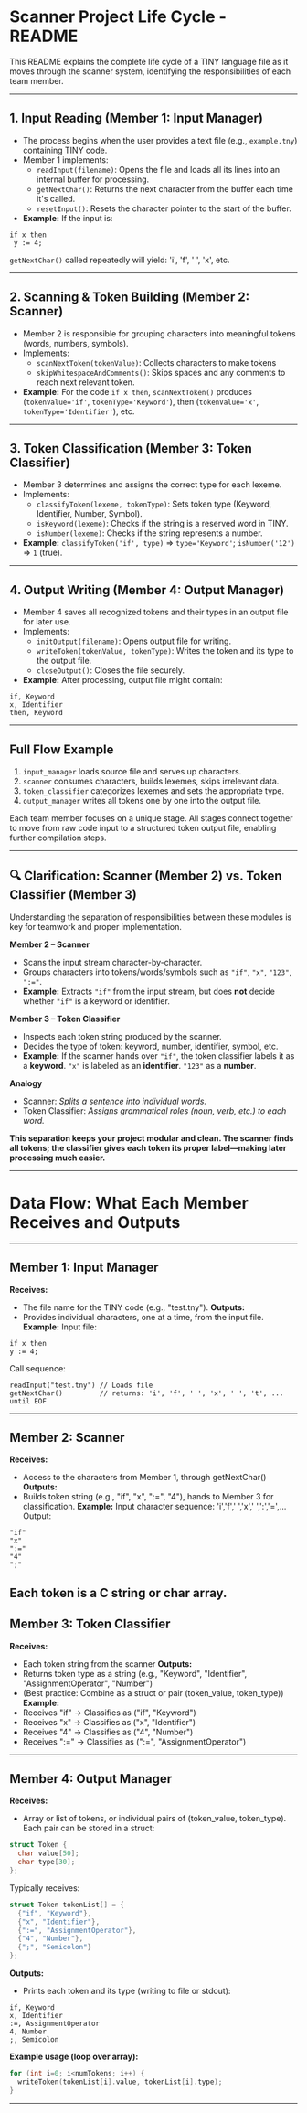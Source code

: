 
# Scanner Project Life Cycle - README

This README explains the complete life cycle of a TINY language file as it moves through the scanner system, identifying the responsibilities of each team member.

---
## 1. Input Reading (Member 1: Input Manager)
- The process begins when the user provides a text file (e.g., `example.tny`) containing TINY code.
- Member 1 implements:
    - `readInput(filename)`: Opens the file and loads all its lines into an internal buffer for processing.
    - `getNextChar()`: Returns the next character from the buffer each time it's called.
    - `resetInput()`: Resets the character pointer to the start of the buffer.
- **Example:** If the input is:
```
if x then
 y := 4;
```
`getNextChar()` called repeatedly will yield: 'i', 'f', ' ', 'x', etc.

---
## 2. Scanning & Token Building (Member 2: Scanner)
- Member 2 is responsible for grouping characters into meaningful tokens (words, numbers, symbols).
- Implements:
    - `scanNextToken(tokenValue)`: Collects characters to make tokens
    - `skipWhitespaceAndComments()`: Skips spaces and any comments to reach next relevant token.
- **Example:** For the code `if x then`, `scanNextToken()` produces (`tokenValue='if'`, `tokenType='Keyword'`), then (`tokenValue='x'`, `tokenType='Identifier'`), etc.

---
## 3. Token Classification (Member 3: Token Classifier)
- Member 3 determines and assigns the correct type for each lexeme.
- Implements:
    - `classifyToken(lexeme, tokenType)`: Sets token type (Keyword, Identifier, Number, Symbol).
    - `isKeyword(lexeme)`: Checks if the string is a reserved word in TINY.
    - `isNumber(lexeme)`: Checks if the string represents a number.
- **Example:** `classifyToken('if', type)` => `type='Keyword'`; `isNumber('12')` => `1` (true).

---
## 4. Output Writing (Member 4: Output Manager)
- Member 4 saves all recognized tokens and their types in an output file for later use.
- Implements:
    - `initOutput(filename)`: Opens output file for writing.
    - `writeToken(tokenValue, tokenType)`: Writes the token and its type to the output file.
    - `closeOutput()`: Closes the file securely.
- **Example:** After processing, output file might contain:
```
if, Keyword
x, Identifier
then, Keyword
```

---
## Full Flow Example
1. `input_manager` loads source file and serves up characters.
2. `scanner` consumes characters, builds lexemes, skips irrelevant data.
3. `token_classifier` categorizes lexemes and sets the appropriate type.
4. `output_manager` writes all tokens one by one into the output file.

Each team member focuses on a unique stage. All stages connect together to move from raw code input to a structured token output file, enabling further compilation steps.

---

## 🔍 Clarification: Scanner (Member 2) vs. Token Classifier (Member 3)

Understanding the separation of responsibilities between these modules is key for teamwork and proper implementation.

**Member 2 – Scanner**
- Scans the input stream character-by-character.
- Groups characters into tokens/words/symbols such as `"if"`, `"x"`, `"123"`, `":="`.
- **Example:** Extracts `"if"` from the input stream, but does **not** decide whether `"if"` is a keyword or identifier.

**Member 3 – Token Classifier**
- Inspects each token string produced by the scanner.
- Decides the type of token: keyword, number, identifier, symbol, etc.
- **Example:** If the scanner hands over `"if"`, the token classifier labels it as a **keyword**. `"x"` is labeled as an **identifier**. `"123"` as a **number**.

**Analogy**
- Scanner: *Splits a sentence into individual words.*
- Token Classifier: *Assigns grammatical roles (noun, verb, etc.) to each word.*

**This separation keeps your project modular and clean. The scanner finds all tokens; the classifier gives each token its proper label—making later processing much easier.**

---


# Data Flow: What Each Member Receives and Outputs

---

## Member 1: Input Manager
**Receives:**
- The file name for the TINY code (e.g., "test.tny").
**Outputs:**
- Provides individual characters, one at a time, from the input file.
**Example:**
Input file:
```
if x then
y := 4;
```
Call sequence:
```
readInput("test.tny") // Loads file
getNextChar()         // returns: 'i', 'f', ' ', 'x', ' ', 't', ... until EOF
```
---

## Member 2: Scanner
**Receives:**
- Access to the characters from Member 1, through getNextChar()
**Outputs:**
- Builds token string (e.g., "if", "x", ":=", "4"), hands to Member 3 for classification.
**Example:**
Input character sequence: 'i','f',' ','x',' ',':','=',...
Output:
```
"if"
"x"
":="
"4"
";"
```
Each token is a C string or char array.
---

## Member 3: Token Classifier
**Receives:**
- Each token string from the scanner
**Outputs:**
- Returns token type as a string (e.g., "Keyword", "Identifier", "AssignmentOperator", "Number")
- (Best practice: Combine as a struct or pair (token_value, token_type))
**Example:**
- Receives "if"  → Classifies as ("if", "Keyword")
- Receives "x"   → Classifies as ("x", "Identifier")
- Receives "4"   → Classifies as ("4", "Number")
- Receives ":="  → Classifies as (":=", "AssignmentOperator")
---

## Member 4: Output Manager
**Receives:**
- Array or list of tokens, or individual pairs of (token_value, token_type). Each pair can be stored in a struct:
```c
struct Token {
  char value[50];
  char type[30];
};
```
Typically receives:
```c
struct Token tokenList[] = {
  {"if", "Keyword"},
  {"x", "Identifier"},
  {":=", "AssignmentOperator"},
  {"4", "Number"},
  {";", "Semicolon"}
};
```
**Outputs:**
- Prints each token and its type (writing to file or stdout):
```
if, Keyword
x, Identifier
:=, AssignmentOperator
4, Number
;, Semicolon
```
**Example usage (loop over array):**
```c
for (int i=0; i<numTokens; i++) {
  writeToken(tokenList[i].value, tokenList[i].type);
}
```
---
